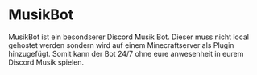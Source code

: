 # MusikBot
MusikBot ist ein besondserer Discord Musik Bot. Dieser muss nicht local gehostet werden sondern wird auf einem Minecraftserver als Plugin hinzugefügt. Somit kann der Bot 24/7 ohne eure anwesenheit in eurem Discord Musik spielen. 
